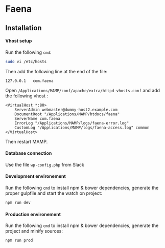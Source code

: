 # Faena



## Installation

#### Vhost setup

Run the following `cmd`:
```bash
sudo vi /etc/hosts
```
Then add the following line at the end of the file:
```
127.0.0.1   com.faena
```

Open `/Applications/MAMP/conf/apache/extra/httpd-vhosts.conf` and add the following vhost :

```
<VirtualHost *:80>
    ServerAdmin webmaster@dummy-host2.example.com
    DocumentRoot "/Applications/MAMP/htdocs/faena"
    ServerName com.faena
    ErrorLog "/Applications/MAMP/logs/faena-error.log"
    CustomLog "/Applications/MAMP/logs/faena-access.log" common
</VirtualHost>
```
Then restart MAMP.
#### Database connection
Use the file `wp-config.php` from Slack 

#### Development environement
Run the following `cmd` to install npm & bower dependencies, generate the proper gulpfile and start the watch on project:
```bash
npm run dev
```
#### Production environement

Run the following `cmd` to install npm & bower dependencies, generate the project and minify sources:
```bash
npm run prod
```
